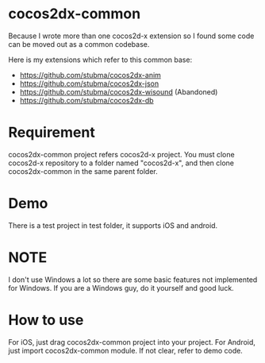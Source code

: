 cocos2dx-common
===============

Because I wrote more than one cocos2d-x extension so I found some code can be moved out as a common codebase.

Here is my extensions which refer to this common base:
* https://github.com/stubma/cocos2dx-anim
* https://github.com/stubma/cocos2dx-json
* https://github.com/stubma/cocos2dx-wisound (Abandoned)
* https://github.com/stubma/cocos2dx-db

Requirement
===========
cocos2dx-common project refers cocos2d-x project. You must clone cocos2d-x repository to a folder named "cocos2d-x", 
and then clone cocos2dx-common in the same parent folder.

Demo
===========
There is a test project in test folder, it supports iOS and android. 

NOTE
===========
I don't use Windows a lot so there are some basic features not implemented for Windows. If you are a Windows guy, do
it yourself and good luck.

How to use
===========
For iOS, just drag cocos2dx-common project into your project. For Android, just import cocos2dx-common module. 
If not clear, refer to demo code.
